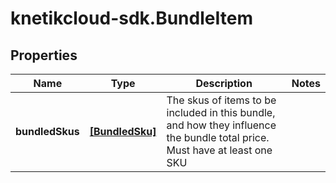 # knetikcloud-sdk.BundleItem

## Properties
Name | Type | Description | Notes
------------ | ------------- | ------------- | -------------
**bundledSkus** | [**[BundledSku]**](BundledSku.md) | The skus of items to be included in this bundle, and how they influence the bundle total price.  Must have at least one SKU | 


